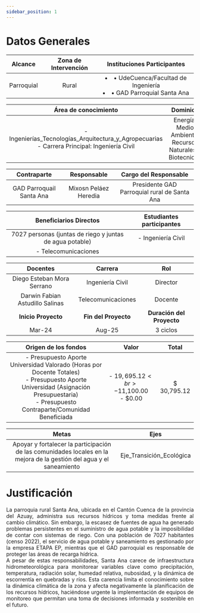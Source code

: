 ```yaml
---
sidebar_position: 1
---
```


# Datos Generales

|   Alcance  | Zona de Intervención |   Instituciones Participantes   |
|:----------:|:--------------------:|:-------------------------------:|
| Parroquial |        Rural         | <li>&#8226; UdeCuenca/Facultad de Ingeniería <li>&#8226; GAD Parroquial Santa Ana </li>|




|                  Área de conocimiento                  |                            Dominios                       | 
|:------------------------------------------------------:|:---------------------------------------------------------:|
| - Ingenierías_Tecnologías_Arquitectura_y_Agropecuarias <br> - Carrera Principal:  Ingeniería Civil | Energía, Medio Ambiente, Recursos Naturales y Biotecnicos |




|         Contraparte      |      Responsable      |          Cargo del Responsable              |
|:------------------------:|:---------------------:|:-------------------------------------------:| 
| GAD Parroquail Santa Ana | Mixosn Peláez Heredia |Presidente GAD Parroquial rural de Santa Ana |


|                    Beneficiarios Directos               |  Estudiantes participantes | 
|:------------------------------------------------------:|:-------------------------------------:|
|7027 personas (juntas de riego y juntas de agua potable) | - Ingeniería Civil <br>
- Telecomunicaciones |




|             Docentes            |     Carrera        |   Rol    |
|:-------------------------------:|:------------------:|:--------:|
|    Diego Esteban Mora Serrano   |  Ingeniería Civil  | Director |
| Darwin Fabian Astudillo Salinas | Telecomunicaciones |  Docente |
|       **Inicio Proyecto**       |**Fin del Proyecto**|**Duración del Proyecto**|
|              Mar-24             |       Aug-25       |3 ciclos  |




|             Origen de los fondos            |     Valor        |   Total    |
|:-------------------------------:|:------------------:|:--------:|
| - Presupuesto Aporte Universidad Valorado  (Horas por Docente Totales) <br> - Presupuesto Aporte Universidad (Asignación Presupuestaria) <br> - Presupuesto Contraparte/Comunidad Beneficiada | - $19,695.12 <br> -$11,100.00 <br> - $0.00 | $ 30,795.12 |


| Metas  | Ejes | 
|:----------:|:--------------------:|
| Apoyar y fortalecer la participación de las comunidades locales en la mejora de la gestión del agua y el saneamiento |   Eje_Transición_Ecológica   |


# Justificación

<div style="text-align: justify;">
La parroquia rural Santa Ana, ubicada en el Cantón Cuenca de la provincia del Azuay, administra sus recursos hídricos y toma medidas frente al cambio climático. Sin embargo, la escasez de fuentes de agua ha generado problemas persistentes en el suministro de agua potable y la imposibilidad de contar con sistemas de riego. Con una población de 7027 habitantes (censo 2022), el servicio de agua potable y saneamiento es gestionado por la empresa ETAPA EP, mientras que el GAD parroquial es responsable de proteger las áreas de recarga hídrica.
</div>

<div style="text-align: justify;">
A pesar de estas responsabilidades, Santa Ana carece de infraestructura hidrometeorológica para monitorear variables clave como precipitación, temperatura, radiación solar, humedad relativa, nubosidad, y la dinámica de escorrentía en quebradas y ríos. Esta carencia limita el conocimiento sobre la dinámica climática de la zona y afecta negativamente la planificación de los recursos hídricos, haciéndose urgente la implementación de equipos de monitoreo que permitan una toma de decisiones informada y sostenible en el futuro.
</div>



